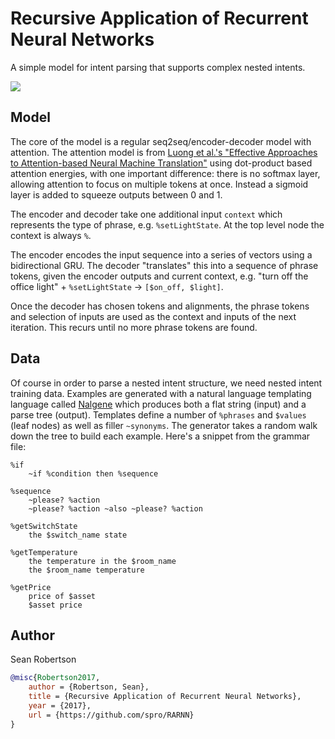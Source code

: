 # Recursive Application of Recurrent Neural Networks

A simple model for intent parsing that supports complex nested intents.

![](https://i.imgur.com/1MF5aLE.png)

## Model

The core of the model is a regular seq2seq/encoder-decoder model with attention. The attention model is from [Luong et al.'s "Effective Approaches to Attention-based Neural Machine Translation"](https://arxiv.org/abs/1508.04025) using dot-product based attention energies, with one important difference: there is no softmax layer, allowing attention to focus on multiple tokens at once. Instead a sigmoid layer is added to squeeze outputs between 0 and 1.

The encoder and decoder take one additional input `context` which represents the type of phrase, e.g. `%setLightState`. At the top level node the context is always `%`.

The encoder encodes the input sequence into a series of vectors using a bidirectional GRU. The decoder "translates" this into a sequence of phrase tokens, given the encoder outputs and current context, e.g. "turn off the office light" + `%setLightState` &rarr; `[$on_off, $light]`.

Once the decoder has chosen tokens and alignments, the phrase tokens and selection of inputs are used as the context and inputs of the next iteration. This recurs until no more phrase tokens are found.

## Data

Of course in order to parse a nested intent structure, we need nested intent training data. Examples are generated with a natural language templating language called [Nalgene](https://github.com/spro/nalgene) which produces both a flat string (input) and a parse tree (output). Templates define a number of `%phrases` and `$values` (leaf nodes) as well as filler `~synonyms`. The generator takes a random walk down the tree to build each example. Here's a snippet from the grammar file:

```
%if
    ~if %condition then %sequence

%sequence
    ~please? %action
    ~please? %action ~also ~please? %action

%getSwitchState
    the $switch_name state
   
%getTemperature
    the temperature in the $room_name
    the $room_name temperature

%getPrice
    price of $asset
    $asset price
```

## Author

Sean Robertson

```bibtex
@misc{Robertson2017,
    author = {Robertson, Sean},
    title = {Recursive Application of Recurrent Neural Networks},
    year = {2017},
    url = {https://github.com/spro/RARNN}
}
```

